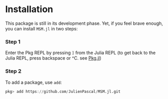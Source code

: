 # Installation

This package is still in its development phase. Yet, if you feel brave enough, you can install `MSM.jl` in two steps:

### Step 1
Enter the Pkg REPL by pressing `]` from the Julia REPL (to get back to the Julia REPL, press backspace or ^C. see [Pkg.jl](https://pkgdocs.julialang.org/v1/getting-started/))

### Step 2
To add a package, use `add`:
```julia
pkg> add https://github.com/JulienPascal/MSM.jl.git
```
